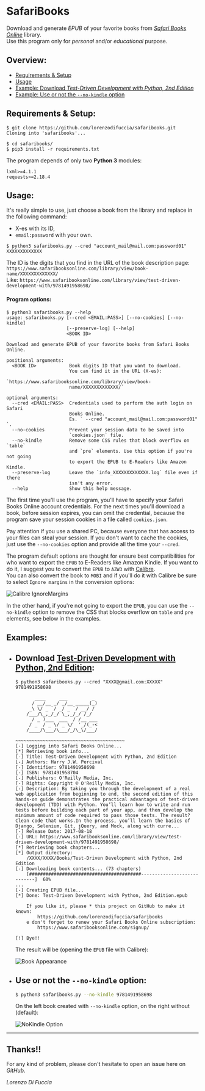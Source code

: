 # SafariBooks
Download and generate *EPUB* of your favorite books from [*Safari Books Online*](https://www.safaribooksonline.com) library.  
Use this program only for *personal* and/or *educational* purpose.  

## Overview:
  * [Requirements & Setup](#requirements--setup)
  * [Usage](#usage)
  * [Example: Download *Test-Driven Development with Python, 2nd Edition*](#download-test-driven-development-with-python-2nd-edition)
  * [Example: Use or not the `--no-kindle` option](#use-or-not-the---no-kindle-option)

## Requirements & Setup:
```shell
$ git clone https://github.com/lorenzodifuccia/safaribooks.git
Cloning into 'safaribooks'...

$ cd safaribooks/
$ pip3 install -r requirements.txt
```  

The program depends of only two **Python 3** modules:
```python3
lxml>=4.1.1
requests>=2.18.4
```
  
## Usage:
It's really simple to use, just choose a book from the library and replace in the following command:
  * X-es with its ID, 
  * `email:password` with your own. 

```shell
$ python3 safaribooks.py --cred "account_mail@mail.com:password01" XXXXXXXXXXXXX
```

The ID is the digits that you find in the URL of the book description page:  
`https://www.safaribooksonline.com/library/view/book-name/XXXXXXXXXXXXX/`  
Like: `https://www.safaribooksonline.com/library/view/test-driven-development-with/9781491958698/`  
  
#### Program options:
```shell
$ python3 safaribooks.py --help
usage: safaribooks.py [--cred <EMAIL:PASS>] [--no-cookies] [--no-kindle]
                      [--preserve-log] [--help]
                      <BOOK ID>

Download and generate EPUB of your favorite books from Safari Books Online.

positional arguments:
  <BOOK ID>            Book digits ID that you want to download.
                       You can find it in the URL (X-es):
                       `https://www.safaribooksonline.com/library/view/book-
                       name/XXXXXXXXXXXXX/`

optional arguments:
  --cred <EMAIL:PASS>  Credentials used to perform the auth login on Safari
                       Books Online.
                       Es. ` --cred "account_mail@mail.com:password01" `.
  --no-cookies         Prevent your session data to be saved into
                       `cookies.json` file.
  --no-kindle          Remove some CSS rules that block overflow on `table`
                       and `pre` elements. Use this option if you're not going
                       to export the EPUB to E-Readers like Amazon Kindle.
  --preserve-log       Leave the `info_XXXXXXXXXXXXX.log` file even if there 
                       isn't any error.
  --help               Show this help message.
```
  
The first time you'll use the program, you'll have to specify your Safari Books Online account credentials. 
For the next times you'll download a book, before session expires, you can omit the credential, because the program save your session cookies in a file called `cookies.json`.  
  
Pay attention if you use a shared PC, because everyone that has access to your files can steal your session. 
If you don't want to cache the cookies, just use the `--no-cookies` option and provide all the time your `--cred`.  

The program default options are thought for ensure best compatibilities for who want to export the `EPUB` to E-Readers like Amazon Kindle. If you want to do it, I suggest you to convert the `EPUB` to `AZW3` with [Calibre](https://calibre-ebook.com/).  
You can also convert the book to `MOBI` and if you'll do it with Calibre be sure to select `Ignore margins` in the conversion options:  
  
![Calibre IgnoreMargins](https://github.com/lorenzodifuccia/cloudflare/raw/master/Images/safaribooks/safaribooks_calibre_IgnoreMargins.png "Select Ignore margins")  

In the other hand, if you're not going to export the `EPUB`, you can use the `--no-kindle` option to remove the CSS that blocks overflow on `table` and `pre` elements, see below in the examples.  
  
## Examples:
  * ## Download [Test-Driven Development with Python, 2nd Edition](https://www.safaribooksonline.com/library/view/test-driven-development-with/9781491958698/):  
    ```shell
    $ python3 safaribooks.py --cred "XXXX@gmail.com:XXXXX" 9781491958698

           ____     ___         _ 
          / __/__ _/ _/__ _____(_)
         _\ \/ _ `/ _/ _ `/ __/ / 
        /___/\_,_/_/ \_,_/_/ /_/  
          / _ )___  ___  / /__ ___
         / _  / _ \/ _ \/  '_/(_-<
        /____/\___/\___/_/\_\/___/

    ~~~~~~~~~~~~~~~~~~~~~~~~~~~~~~~~~~~~~~~~
    [-] Logging into Safari Books Online...
    [*] Retrieving book info... 
    [-] Title: Test-Driven Development with Python, 2nd Edition                     
    [-] Authors: Harry J.W. Percival                                                
    [-] Identifier: 9781491958698                                                   
    [-] ISBN: 9781491958704                                                         
    [-] Publishers: O'Reilly Media, Inc.                                            
    [-] Rights: Copyright © O'Reilly Media, Inc.                                    
    [-] Description: By taking you through the development of a real web application from beginning to end, the second edition of this hands-on guide demonstrates the practical advantages of test-driven development (TDD) with Python. You’ll learn how to write and run tests before building each part of your app, and then develop the minimum amount of code required to pass those tests. The result? Clean code that works.In the process, you’ll learn the basics of Django, Selenium, Git, jQuery, and Mock, along with curre...
    [-] Release Date: 2017-08-18
    [-] URL: https://www.safaribooksonline.com/library/view/test-driven-development-with/9781491958698/
    [*] Retrieving book chapters...                                                          
    [*] Output directory:                                                           
        /XXXX/XXXX/Books/Test-Driven Development with Python, 2nd Edition
    [-] Downloading book contents... (73 chapters)                                               
        [#########################################----------------------------]  60%
    ...
    [-] Creating EPUB file...                                                       
    [*] Done: Test-Driven Development with Python, 2nd Edition.epub                 

        If you like it, please * this project on GitHub to make it known:
            https://github.com/lorenzodifuccia/safaribooks
        e don't forget to renew your Safari Books Online subscription:
            https://www.safaribooksonline.com/signup/

    [!] Bye!!
    ```  
     The result will be (opening the `EPUB` file with Calibre):  

    ![Book Appearance](https://github.com/lorenzodifuccia/cloudflare/raw/master/Images/safaribooks/safaribooks_example01_TDD.png "Book opened with Calibre")  
 
  * ## Use or not the `--no-kindle` option:
    ```bash
    $ python3 safaribooks.py --no-kindle 9781491958698
    ```  
    On the left book created with `--no-kindle` option, on the right without (default):  
    
    ![NoKindle Option](https://github.com/lorenzodifuccia/cloudflare/raw/master/Images/safaribooks/safaribooks_example02_NoKindle.png "Version compare")  
    
---  
  
## Thanks!!
For any kind of problem, please don't hesitate to open an issue here on *GitHub*.  
  
*Lorenzo Di Fuccia*
